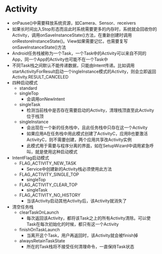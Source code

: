 # Activity

- onPause()中需要释放系统资源，如Camera、Sensor、receivers
- 如果长时间出入Stop形态而且此时系统需要更多的内存时，系统就会回收你的Activity，调用onSaveInstanceState()方法，在重新创建时调用onRestoreInstanceState()。View如果需要记忆，也需要复写onSaveInstanceState()方法
- Android任务栈被称为一个Task，一个Task中的Activity可以来自不同的App，同一个App的Activity也可能不在一个Task中
- 不同Task栈之间默认不能传递数据，只能由Intent传递。比如调用startActivityForResult启动一个ingleInstance模式的Activity，则会立即返回Activity.RESULT_CANCELED
- 四种启动模式
  - standard
  - singleTop
    - 会调用onNewIntent
  - singleTask
    - 检测当前栈中是否存在需要启动的Activity，清理栈顶直至此Activity位于栈顶
  - singleInstance
    - 会出现在一个新的任务栈中，且此任务栈中只存在这一个Activity
    - 如果应用A在任务栈中用此模式创建了ActivityC，应用B也要激活ActivityC，则不需要创建，两个应用共享改Activity实例
    - 此模式用于需要与程序分离的界面，如在SetupWizard中调用紧急呼叫，就是使用这种启动模式
- IntentFlag启动模式
  - FLAG_ACTIVITY_NEW_TASK
    - Service中创建新的Activity栈必须使用此方法
  - FLAG_ACTIVITY_SINGLE_TOP
    - singleTop
  - FLAG_ACTIVITY_CLEAR_TOP
    - singleTask
  - FLAG_ACTIVITY_NO_HISTORY
    - 当该Activity启动其他Activity后，该Activity就消失了
- 清空任务栈
  - clearTaskOnLaunch
    - 每次返回该Activity，都将该Task之上的所有Activity清除。可以使Task在每次初始化的时候，都只有这一个Activity
  - finishOnTaskLaunch
    - 当离开这个Task，用户再返回时，该Activity就会被finish掉
  - alwaysRetainTaskState
    - 所在的Task栈将不接受任何清理命令，一直保持Task状态
